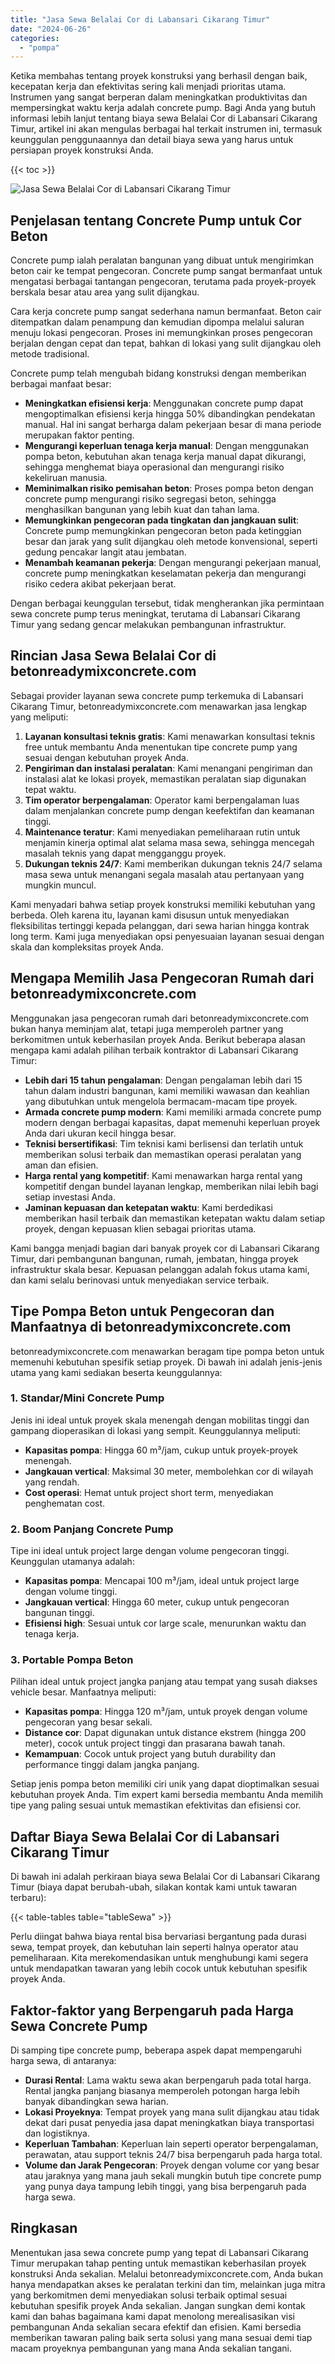 ```yaml
---
title: "Jasa Sewa Belalai Cor di Labansari Cikarang Timur"
date: "2024-06-26"
categories: 
  - "pompa"
---
```


Ketika membahas tentang proyek konstruksi yang berhasil dengan baik, kecepatan kerja dan efektivitas sering kali menjadi prioritas utama. Instrumen yang sangat berperan dalam meningkatkan produktivitas dan mempersingkat waktu kerja adalah concrete pump. Bagi Anda yang butuh informasi lebih lanjut tentang biaya sewa Belalai Cor di Labansari Cikarang Timur, artikel ini akan mengulas berbagai hal terkait instrumen ini, termasuk keunggulan penggunaannya dan detail biaya sewa yang harus untuk persiapan proyek konstruksi Anda.

{{< toc >}}

![Jasa Sewa Belalai Cor di Labansari Cikarang Timur](https://betoncor8.github.io/pump/concrete-pump%20(12).png)

## Penjelasan tentang Concrete Pump untuk Cor Beton

Concrete pump ialah peralatan bangunan yang dibuat untuk mengirimkan beton cair ke tempat pengecoran. Concrete pump sangat bermanfaat untuk mengatasi berbagai tantangan pengecoran, terutama pada proyek-proyek berskala besar atau area yang sulit dijangkau.

Cara kerja concrete pump sangat sederhana namun bermanfaat. Beton cair ditempatkan dalam penampung dan kemudian dipompa melalui saluran menuju lokasi pengecoran. Proses ini memungkinkan proses pengecoran berjalan dengan cepat dan tepat, bahkan di lokasi yang sulit dijangkau oleh metode tradisional.

Concrete pump telah mengubah bidang konstruksi dengan memberikan berbagai manfaat besar:

- **Meningkatkan efisiensi kerja**: Menggunakan concrete pump dapat mengoptimalkan efisiensi kerja hingga 50% dibandingkan pendekatan manual. Hal ini sangat berharga dalam pekerjaan besar di mana periode merupakan faktor penting.
- **Mengurangi keperluan tenaga kerja manual**: Dengan menggunakan pompa beton, kebutuhan akan tenaga kerja manual dapat dikurangi, sehingga menghemat biaya operasional dan mengurangi risiko kekeliruan manusia.
- **Meminimalkan risiko pemisahan beton**: Proses pompa beton dengan concrete pump mengurangi risiko segregasi beton, sehingga menghasilkan bangunan yang lebih kuat dan tahan lama.
- **Memungkinkan pengecoran pada tingkatan dan jangkauan sulit**: Concrete pump memungkinkan pengecoran beton pada ketinggian besar dan jarak yang sulit dijangkau oleh metode konvensional, seperti gedung pencakar langit atau jembatan.
- **Menambah keamanan pekerja**: Dengan mengurangi pekerjaan manual, concrete pump meningkatkan keselamatan pekerja dan mengurangi risiko cedera akibat pekerjaan berat.

Dengan berbagai keunggulan tersebut, tidak mengherankan jika permintaan sewa concrete pump terus meningkat, terutama di Labansari Cikarang Timur yang sedang gencar melakukan pembangunan infrastruktur.

## Rincian Jasa Sewa Belalai Cor di betonreadymixconcrete.com

Sebagai provider layanan sewa concrete pump terkemuka di Labansari Cikarang Timur, betonreadymixconcrete.com menawarkan jasa lengkap yang meliputi:

1. **Layanan konsultasi teknis gratis**: Kami menawarkan konsultasi teknis free untuk membantu Anda menentukan tipe concrete pump yang sesuai dengan kebutuhan proyek Anda.
2. **Pengiriman dan instalasi peralatan**: Kami menangani pengiriman dan instalasi alat ke lokasi proyek, memastikan peralatan siap digunakan tepat waktu.
3. **Tim operator berpengalaman**: Operator kami berpengalaman luas dalam menjalankan concrete pump dengan keefektifan dan keamanan tinggi.
4. **Maintenance teratur**: Kami menyediakan pemeliharaan rutin untuk menjamin kinerja optimal alat selama masa sewa, sehingga mencegah masalah teknis yang dapat mengganggu proyek.
5. **Dukungan teknis 24/7**: Kami memberikan dukungan teknis 24/7 selama masa sewa untuk menangani segala masalah atau pertanyaan yang mungkin muncul.

Kami menyadari bahwa setiap proyek konstruksi memiliki kebutuhan yang berbeda. Oleh karena itu, layanan kami disusun untuk menyediakan fleksibilitas tertinggi kepada pelanggan, dari sewa harian hingga kontrak long term. Kami juga menyediakan opsi penyesuaian layanan sesuai dengan skala dan kompleksitas proyek Anda.

## Mengapa Memilih Jasa Pengecoran Rumah dari betonreadymixconcrete.com

Menggunakan jasa pengecoran rumah dari betonreadymixconcrete.com bukan hanya meminjam alat, tetapi juga memperoleh partner yang berkomitmen untuk keberhasilan proyek Anda. Berikut beberapa alasan mengapa kami adalah pilihan terbaik kontraktor di Labansari Cikarang Timur:

- **Lebih dari 15 tahun pengalaman**: Dengan pengalaman lebih dari 15 tahun dalam industri bangunan, kami memiliki wawasan dan keahlian yang dibutuhkan untuk mengelola bermacam-macam tipe proyek.
- **Armada concrete pump modern**: Kami memiliki armada concrete pump modern dengan berbagai kapasitas, dapat memenuhi keperluan proyek Anda dari ukuran kecil hingga besar.
- **Teknisi bersertifikasi**: Tim teknisi kami berlisensi dan terlatih untuk memberikan solusi terbaik dan memastikan operasi peralatan yang aman dan efisien.
- **Harga rental yang kompetitif**: Kami menawarkan harga rental yang kompetitif dengan bundel layanan lengkap, memberikan nilai lebih bagi setiap investasi Anda.
- **Jaminan kepuasan dan ketepatan waktu**: Kami berdedikasi memberikan hasil terbaik dan memastikan ketepatan waktu dalam setiap proyek, dengan kepuasan klien sebagai prioritas utama.

Kami bangga menjadi bagian dari banyak proyek cor di Labansari Cikarang Timur, dari pembangunan bangunan, rumah, jembatan, hingga proyek infrastruktur skala besar. Kepuasan pelanggan adalah fokus utama kami, dan kami selalu berinovasi untuk menyediakan service terbaik.

## Tipe Pompa Beton untuk Pengecoran dan Manfaatnya di betonreadymixconcrete.com

betonreadymixconcrete.com menawarkan beragam tipe pompa beton untuk memenuhi kebutuhan spesifik setiap proyek. Di bawah ini adalah jenis-jenis utama yang kami sediakan beserta keunggulannya:

### 1\. Standar/Mini Concrete Pump

Jenis ini ideal untuk proyek skala menengah dengan mobilitas tinggi dan gampang dioperasikan di lokasi yang sempit. Keunggulannya meliputi:

- **Kapasitas pompa**: Hingga 60 m³/jam, cukup untuk proyek-proyek menengah.
- **Jangkauan vertical**: Maksimal 30 meter, membolehkan cor di wilayah yang rendah.
- **Cost operasi**: Hemat untuk project short term, menyediakan penghematan cost.

### 2\. Boom Panjang Concrete Pump

Tipe ini ideal untuk project large dengan volume pengecoran tinggi. Keunggulan utamanya adalah:

- **Kapasitas pompa**: Mencapai 100 m³/jam, ideal untuk project large dengan volume tinggi.
- **Jangkauan vertical**: Hingga 60 meter, cukup untuk pengecoran bangunan tinggi.
- **Efisiensi high**: Sesuai untuk cor large scale, menurunkan waktu dan tenaga kerja.

### 3\. Portable Pompa Beton

Pilihan ideal untuk project jangka panjang atau tempat yang susah diakses vehicle besar. Manfaatnya meliputi:

- **Kapasitas pompa**: Hingga 120 m³/jam, untuk proyek dengan volume pengecoran yang besar sekali.
- **Distance cor**: Dapat digunakan untuk distance ekstrem (hingga 200 meter), cocok untuk project tinggi dan prasarana bawah tanah.
- **Kemampuan**: Cocok untuk project yang butuh durability dan performance tinggi dalam jangka panjang.

Setiap jenis pompa beton memiliki ciri unik yang dapat dioptimalkan sesuai kebutuhan proyek Anda. Tim expert kami bersedia membantu Anda memilih tipe yang paling sesuai untuk memastikan efektivitas dan efisiensi cor.

## Daftar Biaya Sewa Belalai Cor di Labansari Cikarang Timur

Di bawah ini adalah perkiraan biaya sewa Belalai Cor di Labansari Cikarang Timur (biaya dapat berubah-ubah, silakan kontak kami untuk tawaran terbaru):

{{< table-tables table="tableSewa" >}}

Perlu diingat bahwa biaya rental bisa bervariasi bergantung pada durasi sewa, tempat proyek, dan kebutuhan lain seperti halnya operator atau pemeliharaan. Kita merekomendasikan untuk menghubungi kami segera untuk mendapatkan tawaran yang lebih cocok untuk kebutuhan spesifik proyek Anda.

## Faktor-faktor yang Berpengaruh pada Harga Sewa Concrete Pump

Di samping tipe concrete pump, beberapa aspek dapat mempengaruhi harga sewa, di antaranya:

- **Durasi Rental**: Lama waktu sewa akan berpengaruh pada total harga. Rental jangka panjang biasanya memperoleh potongan harga lebih banyak dibandingkan sewa harian.
- **Lokasi Proyeknya**: Tempat proyek yang mana sulit dijangkau atau tidak dekat dari pusat penyedia jasa dapat meningkatkan biaya transportasi dan logistiknya.
- **Keperluan Tambahan**: Keperluan lain seperti operator berpengalaman, perawatan, atau support teknis 24/7 bisa berpengaruh pada harga total.
- **Volume dan Jarak Pengecoran**: Proyek dengan volume cor yang besar atau jaraknya yang mana jauh sekali mungkin butuh tipe concrete pump yang punya daya tampung lebih tinggi, yang bisa berpengaruh pada harga sewa.

## Ringkasan

Menentukan jasa sewa concrete pump yang tepat di Labansari Cikarang Timur merupakan tahap penting untuk memastikan keberhasilan proyek konstruksi Anda sekalian. Melalui betonreadymixconcrete.com, Anda bukan hanya mendapatkan akses ke peralatan terkini dan tim, melainkan juga mitra yang berkomitmen demi menyediakan solusi terbaik optimal sesuai kebutuhan spesifik proyek Anda sekalian. Jangan sungkan demi kontak kami dan bahas bagaimana kami dapat menolong merealisasikan visi pembangunan Anda sekalian secara efektif dan efisien. Kami bersedia memberikan tawaran paling baik serta solusi yang mana sesuai demi tiap macam proyeknya pembangunan yang mana Anda sekalian tangani.
